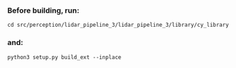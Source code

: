 ### Before building, run:
`cd src/perception/lidar_pipeline_3/lidar_pipeline_3/library/cy_library`
### and:
`python3 setup.py build_ext --inplace`
